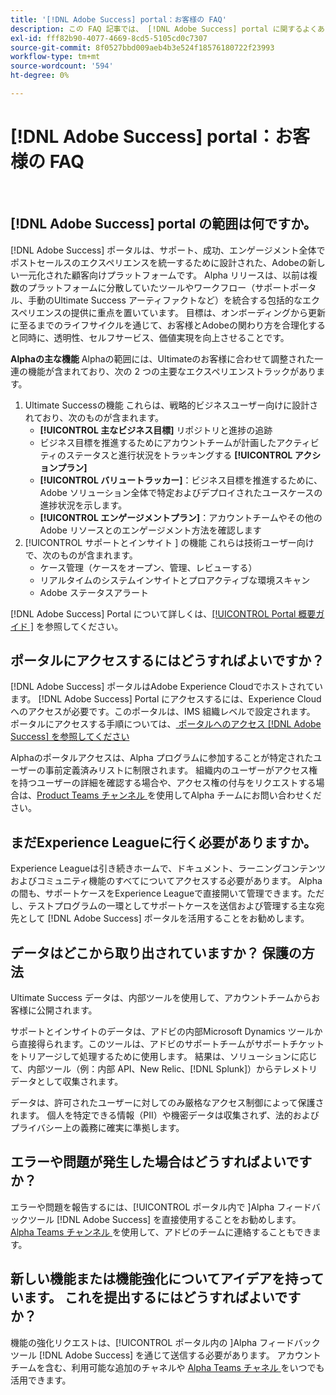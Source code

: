 ```yaml
---
title: '[!DNL Adobe Success] portal：お客様の FAQ'
description: この FAQ 記事では、 [!DNL Adobe Success] portal に関するよくある質問に回答します。
exl-id: fff82b90-4077-4669-8cd5-5105cd0c7307
source-git-commit: 8f0527bbd009aeb4b3e524f18576180722f23993
workflow-type: tm+mt
source-wordcount: '594'
ht-degree: 0%

---
```


# [!DNL Adobe Success] portal：お客様の FAQ

 
## [!DNL Adobe Success] portal の範囲は何ですか。

[!DNL Adobe Success] ポータルは、サポート、成功、エンゲージメント全体でポストセールスのエクスペリエンスを統一するために設計された、Adobeの新しい一元化された顧客向けプラットフォームです。 Alpha リリースは、以前は複数のプラットフォームに分散していたツールやワークフロー（サポートポータル、手動のUltimate Success アーティファクトなど）を統合する包括的なエクスペリエンスの提供に重点を置いています。 目標は、オンボーディングから更新に至るまでのライフサイクルを通じて、お客様とAdobeの関わり方を合理化すると同時に、透明性、セルフサービス、価値実現を向上させることです。

**Alphaの主な機能**
Alphaの範囲には、Ultimateのお客様に合わせて調整された一連の機能が含まれており、次の 2 つの主要なエクスペリエンストラックがあります。
1. Ultimate Successの機能
これらは、戦略的ビジネスユーザー向けに設計されており、次のものが含まれます。
   * **[!UICONTROL 主なビジネス目標]** リポジトリと進捗の追跡
   * ビジネス目標を推進するためにアカウントチームが計画したアクティビティのステータスと進行状況をトラッキングする **[!UICONTROL アクションプラン]**
   * **[!UICONTROL バリュートラッカー]**：ビジネス目標を推進するために、Adobe ソリューション全体で特定およびデプロイされたユースケースの進捗状況を示します。
   * **[!UICONTROL エンゲージメントプラン]**：アカウントチームやその他のAdobe リソースとのエンゲージメント方法を確認します
1. [!UICONTROL  サポートとインサイト ] の機能
これらは技術ユーザー向けで、次のものが含まれます。
   * ケース管理（ケースをオープン、管理、レビューする）
   * リアルタイムのシステムインサイトとプロアクティブな環境スキャン
   * Adobe ステータスアラート

[!DNL Adobe Success] Portal について詳しくは、[[!UICONTROL Portal 概要ガイド ]](/help/adobe-success-portal/adobe-success-portal-introduction.md) を参照してください。

## ポータルにアクセスするにはどうすればよいですか？

[!DNL Adobe Success] ポータルはAdobe Experience Cloudでホストされています。 [!DNL Adobe Success] Portal にアクセスするには、Experience Cloudへのアクセスが必要です。このポータルは、IMS 組織レベルで設定されます。 ポータルにアクセスする手順については、[ ポータルへのアクセス  [!DNL Adobe Success]  を参照してください ](/help/adobe-success-portal/access-to-the-adobe-success-portal.md)

Alphaのポータルアクセスは、Alpha プログラムに参加することが特定されたユーザーの事前定義済みリストに制限されます。 組織内のユーザーがアクセス権を持つユーザーの詳細を確認する場合や、アクセス権の付与をリクエストする場合は、[Product Teams チャンネル ](https://teams.microsoft.com/l/channel/19:h-GcuAZs9uF05rervqTdx2U27ohYINuRUIfbMte9B-U1@thread.tacv2/General?groupId=02b87789-3475-47e4-94c1-0981f63ae89f&tenantId=fa7b1b5a-7b34-4387-94ae-d2c178decee1) を使用してAlpha チームにお問い合わせください。

## まだExperience Leagueに行く必要がありますか。

Experience Leagueは引き続きホームで、ドキュメント、ラーニングコンテンツおよびコミュニティ機能のすべてについてアクセスする必要があります。 Alphaの間も、サポートケースをExperience Leagueで直接開いて管理できます。ただし、テストプログラムの一環としてサポートケースを送信および管理する主な宛先として [!DNL Adobe Success] ポータルを活用することをお勧めします。

## データはどこから取り出されていますか？ 保護の方法

Ultimate Success データは、内部ツールを使用して、アカウントチームからお客様に公開されます。

サポートとインサイトのデータは、アドビの内部Microsoft Dynamics ツールから直接得られます。このツールは、アドビのサポートチームがサポートチケットをトリアージして処理するために使用します。 結果は、ソリューションに応じて、内部ツール（例：内部 API、New Relic、[!DNL Splunk]）からテレメトリデータとして収集されます。

データは、許可されたユーザーに対してのみ厳格なアクセス制御によって保護されます。 個人を特定できる情報（PII）や機密データは収集されず、法的およびプライバシー上の義務に確実に準拠します。

## エラーや問題が発生した場合はどうすればよいですか？

エラーや問題を報告するには、[!UICONTROL  ポータル内で ]Alpha フィードバックツール [!DNL Adobe Success] を直接使用することをお勧めします。 [Alpha Teams チャンネル ](https://teams.microsoft.com/l/channel/19:h-GcuAZs9uF05rervqTdx2U27ohYINuRUIfbMte9B-U1@thread.tacv2/General?groupId=02b87789-3475-47e4-94c1-0981f63ae89f&tenantId=fa7b1b5a-7b34-4387-94ae-d2c178decee1) を使用して、アドビのチームに連絡することもできます。

## 新しい機能または機能強化についてアイデアを持っています。 これを提出するにはどうすればよいですか？

機能の強化リクエストは、[!UICONTROL  ポータル内の ]Alpha フィードバックツール [!DNL Adobe Success] を通じて送信する必要があります。 アカウントチームを含む、利用可能な追加のチャネルや [Alpha Teams チャネル ](https://teams.microsoft.com/l/channel/19:h-GcuAZs9uF05rervqTdx2U27ohYINuRUIfbMte9B-U1@thread.tacv2/General?groupId=02b87789-3475-47e4-94c1-0981f63ae89f&tenantId=fa7b1b5a-7b34-4387-94ae-d2c178decee1) をいつでも活用できます。
